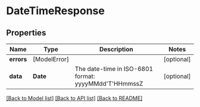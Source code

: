 # DateTimeResponse

## Properties
Name | Type | Description | Notes
------------ | ------------- | ------------- | -------------
**errors** | [ModelError] |  | [optional] 
**data** | **Date** | The date-time in ISO-6801 format: yyyyMMdd&#39;T&#39;HHmmssZ | [optional] 

[[Back to Model list]](../README.md#documentation-for-models) [[Back to API list]](../README.md#documentation-for-api-endpoints) [[Back to README]](../README.md)


